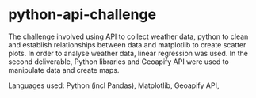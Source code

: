 # python-api-challenge

The challenge involved using API to collect weather data, python to clean and establish relationships between data and matplotlib to create scatter plots. In order to analyse weather data, linear regression was used. In the second deliverable, Python libraries and Geoapify API were used to manipulate data and create maps. 

Languages used: Python (incl Pandas), Matplotlib, Geoapify API, 
